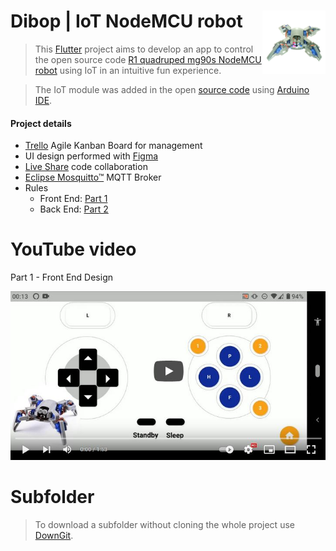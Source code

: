 <div width=100%>
    <img src="sayhi.gif" width="20%" align="right" ><!--style="border-radius: 25pc;"-->
<h1>Dibop | IoT NodeMCU robot</h1>
</div>

> This <a href="https://flutter.dev">Flutter</a> project aims to develop an app to control the open source code <a href="https://pt.aliexpress.com/item/4001217136927.html?spm=a2g0s.9042311.0.0.5ad9b90a2Ll0a8">R1 quadruped mg90s  NodeMCU robot</a> using IoT in an intuitive fun experience.

> The IoT module was added in the open <a href="https://github.com/jclizar/flutter_IoT_nodeMCUrobot/blob/main/arduino/firmware_dibop.ino">source code</a> using <a href="https://www.arduino.cc/en/software">Arduino IDE</a>.

<h4>Project details</h4>

* <a href="https://trello.com/">Trello</a> Agile Kanban Board for management
* UI design performed with <a href="https://www.figma.com">Figma</a>
*  <a href="https://code.visualstudio.com/learn/collaboration/live-share">Live Share</a> code collaboration
* <a href="https://mosquitto.org/">Eclipse Mosquitto™</a> MQTT Broker
* Rules
    * Front End: <a href="https://github.com/jclizar/flutter_IoT_nodeMCUrobot/blob/main/rules/FlutterProjetoPratico_parte01_fatec.pdf">Part 1</a>
    * Back End: <a href="https://github.com/jclizar/flutter_IoT_nodeMCUrobot/blob/main/rules/FlutterProjetoPratico_parte02_fatec.pdf">Part 2</a>


# YouTube video

Part 1 - Front End Design

<div align=center>
 <a href="https://www.youtube.com/watch?v=Wgah693r-As"><img src="previewYT.JPG">
 </a>
 </div>

# Subfolder 

> To download a subfolder without cloning the whole project use <a href="https://downgit.github.io/#/home">DownGit</a>.
